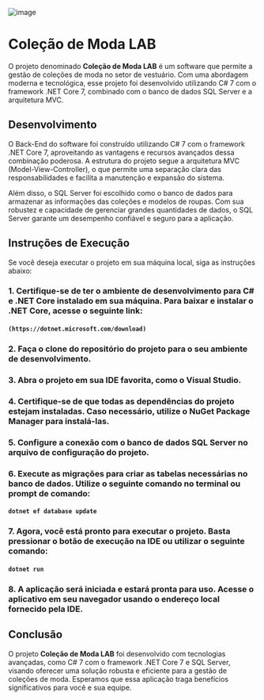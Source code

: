 ![image](https://encrypted-tbn0.gstatic.com/images?q=tbn:ANd9GcQgDwmUNq7SglZ1tum81yxdFKJVA9NVwOonNkFq1zwa1g&s)

# Coleção de Moda LAB

O projeto denominado **Coleção de Moda LAB** é um software que permite a gestão de coleções de moda no setor de vestuário. Com uma abordagem moderna e tecnológica, esse projeto foi desenvolvido utilizando C# 7 com o framework .NET Core 7, combinado com o banco de dados SQL Server e a arquitetura MVC.

## Desenvolvimento

O Back-End do software foi construído utilizando C# 7 com o framework .NET Core 7, aproveitando as vantagens e recursos avançados dessa combinação poderosa. A estrutura do projeto segue a arquitetura MVC (Model-View-Controller), o que permite uma separação clara das responsabilidades e facilita a manutenção e expansão do sistema.

Além disso, o SQL Server foi escolhido como o banco de dados para armazenar as informações das coleções e modelos de roupas. Com sua robustez e capacidade de gerenciar grandes quantidades de dados, o SQL Server garante um desempenho confiável e seguro para a aplicação.

## Instruções de Execução

Se você deseja executar o projeto em sua máquina local, siga as instruções abaixo:


### 1. Certifique-se de ter o ambiente de desenvolvimento para C# e .NET Core instalado em sua máquina. Para baixar e instalar o .NET Core, acesse o seguinte link:

#### ```(https://dotnet.microsoft.com/download)```

### 2. Faça o clone do repositório do projeto para o seu ambiente de desenvolvimento.

### 3. Abra o projeto em sua IDE favorita, como o Visual Studio.

### 4. Certifique-se de que todas as dependências do projeto estejam instaladas. Caso necessário, utilize o NuGet Package Manager para instalá-las.

### 5. Configure a conexão com o banco de dados SQL Server no arquivo de configuração do projeto.

### 6. Execute as migrações para criar as tabelas necessárias no banco de dados. Utilize o seguinte comando no terminal ou prompt de comando:
#### ```dotnet ef database update```

### 7. Agora, você está pronto para executar o projeto. Basta pressionar o botão de execução na IDE ou utilizar o seguinte comando:
#### ```dotnet run```

### 8. A aplicação será iniciada e estará pronta para uso. Acesse o aplicativo em seu navegador usando o endereço local fornecido pela IDE.

## Conclusão

O projeto **Coleção de Moda LAB** foi desenvolvido com tecnologias avançadas, como C# 7 com o framework .NET Core 7 e SQL Server, visando oferecer uma solução robusta e eficiente para a gestão de coleções de moda. Esperamos que essa aplicação traga benefícios significativos para você e sua equipe.



